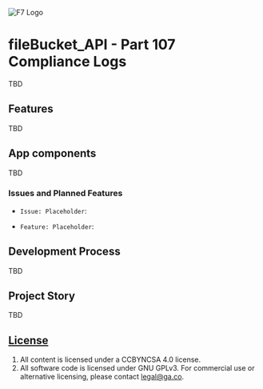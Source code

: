 ![F7 Logo](http://frinkiac-7.net/images/f7-pos.png "F7 logo")

# fileBucket_API - Part 107 Compliance Logs

TBD

## Features

TBD

## App components

TBD

### Issues and Planned Features

- `Issue: Placeholder`:

- `Feature: Placeholder`:

## Development Process

TBD

## Project Story

TBD

## [License](LICENSE)

1.  All content is licensed under a CC­BY­NC­SA 4.0 license.
1.  All software code is licensed under GNU GPLv3. For commercial use or
    alternative licensing, please contact legal@ga.co.
